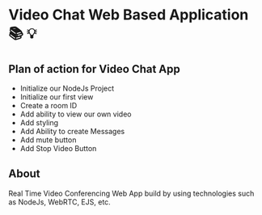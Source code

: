 # Video Chat Web Based Application :books: :bulb:


## Plan of action for Video Chat App

- Initialize our NodeJs Project <DONE>
- Initialize our first view
- Create a room ID
- Add ability to view our own video
- Add styling
- Add Ability to create Messages
- Add mute button
- Add Stop Video Button

## About
Real Time Video Conferencing Web App build by using technologies such as NodeJs, WebRTC, EJS, etc.
